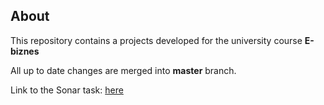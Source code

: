 ﻿## About

This repository contains a projects developed for the university course **E-biznes**

All up to date changes are merged into **master** branch.

Link to the Sonar task: [here](https://github.com/mazurmilosz000/e-biznes-sonar)
